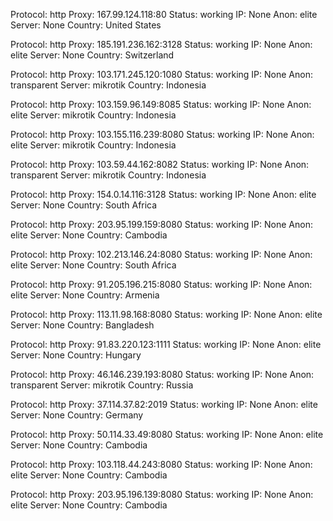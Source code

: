 Protocol: http
Proxy: 167.99.124.118:80
Status: working
IP: None
Anon: elite
Server: None
Country: United States

Protocol: http
Proxy: 185.191.236.162:3128
Status: working
IP: None
Anon: elite
Server: None
Country: Switzerland

Protocol: http
Proxy: 103.171.245.120:1080
Status: working
IP: None
Anon: transparent
Server: mikrotik
Country: Indonesia

Protocol: http
Proxy: 103.159.96.149:8085
Status: working
IP: None
Anon: elite
Server: mikrotik
Country: Indonesia

Protocol: http
Proxy: 103.155.116.239:8080
Status: working
IP: None
Anon: elite
Server: mikrotik
Country: Indonesia

Protocol: http
Proxy: 103.59.44.162:8082
Status: working
IP: None
Anon: transparent
Server: mikrotik
Country: Indonesia

Protocol: http
Proxy: 154.0.14.116:3128
Status: working
IP: None
Anon: elite
Server: None
Country: South Africa

Protocol: http
Proxy: 203.95.199.159:8080
Status: working
IP: None
Anon: elite
Server: None
Country: Cambodia

Protocol: http
Proxy: 102.213.146.24:8080
Status: working
IP: None
Anon: elite
Server: None
Country: South Africa

Protocol: http
Proxy: 91.205.196.215:8080
Status: working
IP: None
Anon: elite
Server: None
Country: Armenia

Protocol: http
Proxy: 113.11.98.168:8080
Status: working
IP: None
Anon: elite
Server: None
Country: Bangladesh

Protocol: http
Proxy: 91.83.220.123:1111
Status: working
IP: None
Anon: elite
Server: None
Country: Hungary

Protocol: http
Proxy: 46.146.239.193:8080
Status: working
IP: None
Anon: transparent
Server: mikrotik
Country: Russia

Protocol: http
Proxy: 37.114.37.82:2019
Status: working
IP: None
Anon: elite
Server: None
Country: Germany

Protocol: http
Proxy: 50.114.33.49:8080
Status: working
IP: None
Anon: elite
Server: None
Country: Cambodia

Protocol: http
Proxy: 103.118.44.243:8080
Status: working
IP: None
Anon: elite
Server: None
Country: Cambodia

Protocol: http
Proxy: 203.95.196.139:8080
Status: working
IP: None
Anon: elite
Server: None
Country: Cambodia

